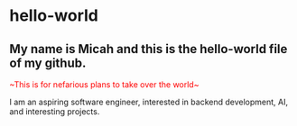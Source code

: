 # hello-world
## My name is Micah and this is the hello-world file of my github.
 <p style="color:red">~This is for nefarious plans to take over the world~</p>
I am an aspiring software engineer, interested in backend development, AI, and interesting projects.
